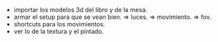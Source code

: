 -   importar los modelos 3d del libro y de la mesa.
-   armar el setup para que se vean bien.
        => luces.
        => movimiento.
        => fov.
-   shortcuts para los movimientos.
-   ver lo de la textura y el pintado.

